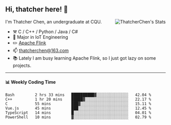 ## Hi, thatcher here! :wave:

<img align="right" src="https://github-readme-stats.vercel.app/api?username=thatcherchen&title_color=333&text_color=777" alt="ThatcherChen's Stats" >

I'm Thatcher Chen, an undergraduate at CQU.

- :hammer_and_pick:  C / C++ / Python / Java / C# 
- :seedling:  Major in IoT Engineering
- :pencil2: [Apache Flink](https://github.com/apache/flink)
- :mailbox: thatcherchen@163.com
- :books: Lately I am busy learning Apache Flink, so I just got lazy on some projects.

---

#### :bar_chart: Weekly Coding Time

<!--START_SECTION:waka-->

```text
Bash         2 hrs 33 mins   ██████████▓░░░░░░░░░░░░░░   42.04 %
C++          1 hr 20 mins    █████▓░░░░░░░░░░░░░░░░░░░   22.17 %
C            55 mins         ███▓░░░░░░░░░░░░░░░░░░░░░   15.11 %
Vue.js       45 mins         ███░░░░░░░░░░░░░░░░░░░░░░   12.45 %
TypeScript   14 mins         █░░░░░░░░░░░░░░░░░░░░░░░░   04.01 %
PowerShell   10 mins         ▓░░░░░░░░░░░░░░░░░░░░░░░░   02.79 %
```

<!--END_SECTION:waka-->
